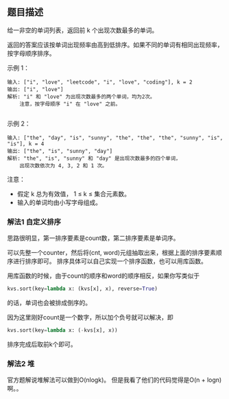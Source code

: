 ## 题目描述
给一非空的单词列表，返回前 k 个出现次数最多的单词。

返回的答案应该按单词出现频率由高到低排序。如果不同的单词有相同出现频率，按字母顺序排序。

示例 1：
```
输入: ["i", "love", "leetcode", "i", "love", "coding"], k = 2
输出: ["i", "love"]
解析: "i" 和 "love" 为出现次数最多的两个单词，均为2次。
    注意，按字母顺序 "i" 在 "love" 之前。
 
```
示例 2：
```
输入: ["the", "day", "is", "sunny", "the", "the", "the", "sunny", "is", "is"], k = 4
输出: ["the", "is", "sunny", "day"]
解析: "the", "is", "sunny" 和 "day" 是出现次数最多的四个单词，
    出现次数依次为 4, 3, 2 和 1 次。
```

注意：
- 假定 k 总为有效值， 1 ≤ k ≤ 集合元素数。
- 输入的单词均由小写字母组成。

### 解法1 自定义排序
思路很明显，第一排序要素是count数，第二排序要素是单词序。

可以先整一个counter，然后将(cnt, word)元组抽取出来，根据上面的排序要素顺序进行排序即可。
排序具体可以自己实现一个排序函数，也可以用库函数。

用库函数的时候，由于count的顺序和word的顺序相反，如果你写类似于
```python
kvs.sort(key=lambda x: (kvs[x], x), reverse=True)
```
的话，单词也会被排成倒序的。

因为这里刚好count是一个数字，所以加个负号就可以解决，即
```python
kvs.sort(key=lambda x: (-kvs[x], x))
```
排序完成后取前k个即可。

### 解法2 堆
官方题解说堆解法可以做到O(nlogk)。
但是我看了他们的代码觉得是O(n + logn)啊。。